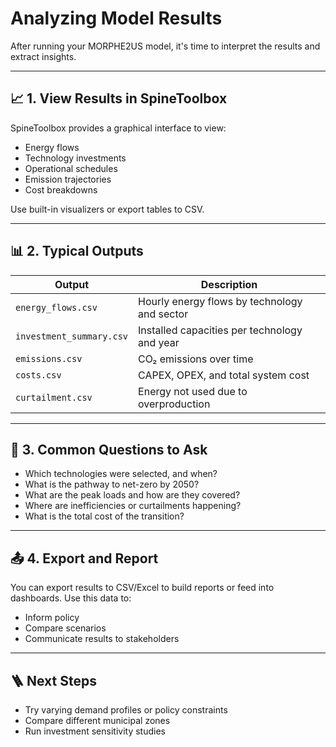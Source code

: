 # Analyzing Model Results

After running your MORPHE2US model, it's time to interpret the results and extract insights.

---

## 📈 1. View Results in SpineToolbox

SpineToolbox provides a graphical interface to view:

- Energy flows
- Technology investments
- Operational schedules
- Emission trajectories
- Cost breakdowns

Use built-in visualizers or export tables to CSV.

---

## 📊 2. Typical Outputs

| Output                       | Description                                      |
|-----------------------------|--------------------------------------------------|
| `energy_flows.csv`          | Hourly energy flows by technology and sector    |
| `investment_summary.csv`    | Installed capacities per technology and year    |
| `emissions.csv`             | CO₂ emissions over time                          |
| `costs.csv`                 | CAPEX, OPEX, and total system cost              |
| `curtailment.csv`           | Energy not used due to overproduction           |

---

## 🧠 3. Common Questions to Ask

- Which technologies were selected, and when?
- What is the pathway to net-zero by 2050?
- What are the peak loads and how are they covered?
- Where are inefficiencies or curtailments happening?
- What is the total cost of the transition?

---

## 📤 4. Export and Report

You can export results to CSV/Excel to build reports or feed into dashboards. Use this data to:

- Inform policy
- Compare scenarios
- Communicate results to stakeholders

---

## 🪜 Next Steps

- Try varying demand profiles or policy constraints
- Compare different municipal zones
- Run investment sensitivity studies

